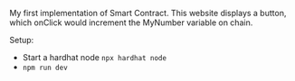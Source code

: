 My first implementation of Smart Contract.
This website displays a button, which onClick would increment the MyNumber variable on chain.

Setup:
- Start a hardhat node `npx hardhat node`
- `npm run dev`
